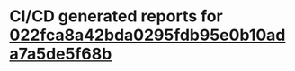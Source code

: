 # CI/CD generated reports for [022fca8a42bda0295fdb95e0b10ada7a5de5f68b](https://github.com/hydephp/develop/commit/022fca8a42bda0295fdb95e0b10ada7a5de5f68b)
